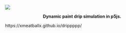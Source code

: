 ![](https://github.com/xmeatballx/drippppp/blob/master/Screen%20Shot%202020-04-01%20at%2010.15.17%20PM.png)
<p style='text-align:center'><b>Dynamic paint drip simulation in p5js.</b></p>
https://xmeatballx.github.io/drippppp/
